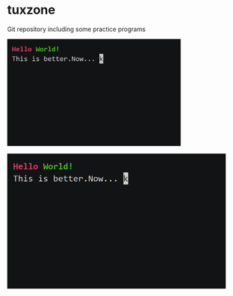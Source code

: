 # tuxzone
Git repository including some practice programs

[<img src="practice/html_exe/click.png" style="width:400px;"/>](https://raw.githack.com/tuxzone/tuxzone/master/practice/html_exe/install.html)


[![asciinema CLI
demo](practice/html_exe/click.png)](https://raw.githack.com/tuxzone/tuxzone/master/practice/html_exe/install.html)

